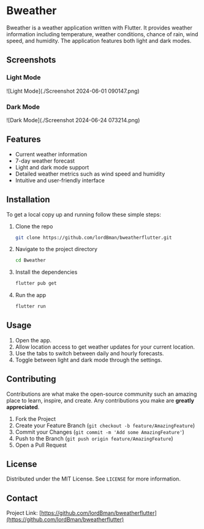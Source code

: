 # Bweather

Bweather is a weather application written with Flutter. It provides weather information including temperature, weather conditions, chance of rain, wind speed, and humidity. The application features both light and dark modes.

## Screenshots

### Light Mode
![Light Mode](./Screenshot 2024-06-01 090147.png)

### Dark Mode
![Dark Mode](./Screenshot 2024-06-24 073214.png)

## Features

- Current weather information
- 7-day weather forecast
- Light and dark mode support
- Detailed weather metrics such as wind speed and humidity
- Intuitive and user-friendly interface

## Installation

To get a local copy up and running follow these simple steps:

1. Clone the repo
   ```sh
   git clone https://github.com/lordBman/bweatherflutter.git

2. Navigate to the project directory
   ```sh
   cd Bweather

3. Install the dependencies
    ```sh
    flutter pub get

4. Run the app
    ```sh
    flutter run

## Usage

1. Open the app.
2. Allow location access to get weather updates for your current location.
3. Use the tabs to switch between daily and hourly forecasts.
4. Toggle between light and dark mode through the settings.

## Contributing

Contributions are what make the open-source community such an amazing place to learn, inspire, and create. Any contributions you make are **greatly appreciated**.

1. Fork the Project
2. Create your Feature Branch (`git checkout -b feature/AmazingFeature`)
3. Commit your Changes (`git commit -m 'Add some AmazingFeature'`)
4. Push to the Branch (`git push origin feature/AmazingFeature`)
5. Open a Pull Request

## License

Distributed under the MIT License. See `LICENSE` for more information.

## Contact

Project Link: [https://github.com/lordBman/bweatherflutter](https://github.com/lordBman/bweatherflutter)
